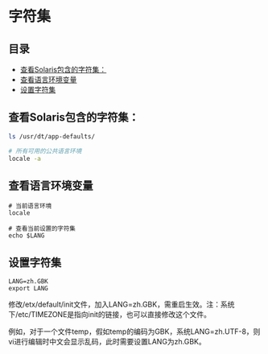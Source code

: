 # 字符集

## 目录

-   [查看Solaris包含的字符集：](#查看Solaris包含的字符集)
-   [查看语言环境变量](#查看语言环境变量)
-   [设置字符集](#设置字符集)

## 查看Solaris包含的字符集：

```bash
ls /usr/dt/app-defaults/

# 所有可用的公共语言环境
locale -a
```

## 查看语言环境变量

```shell
# 当前语言环境
locale  

# 查看当前设置的字符集
echo $LANG 
```

## 设置字符集

```basah
LANG=zh.GBK
export LANG
```

修改/etx/default/init文件，加入LANG=zh.GBK，需重启生效。注：系统下/etc/TIMEZONE是指向init的链接，也可以直接修改这个文件。

例如，对于一个文件temp，假如temp的编码为GBK，系统LANG=zh.UTF-8，则vi进行编辑时中文会显示乱码，此时需要设置LANG为zh.GBK。
